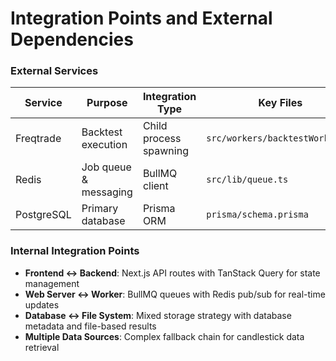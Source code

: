 # Integration Points and External Dependencies

### External Services

| Service | Purpose | Integration Type | Key Files |
|---------|---------|-----------------|-----------|
| Freqtrade | Backtest execution | Child process spawning | `src/workers/backtestWorker.ts` |
| Redis | Job queue & messaging | BullMQ client | `src/lib/queue.ts` |
| PostgreSQL | Primary database | Prisma ORM | `prisma/schema.prisma` |

### Internal Integration Points

- **Frontend ↔ Backend**: Next.js API routes with TanStack Query for state management
- **Web Server ↔ Worker**: BullMQ queues with Redis pub/sub for real-time updates
- **Database ↔ File System**: Mixed storage strategy with database metadata and file-based results
- **Multiple Data Sources**: Complex fallback chain for candlestick data retrieval

